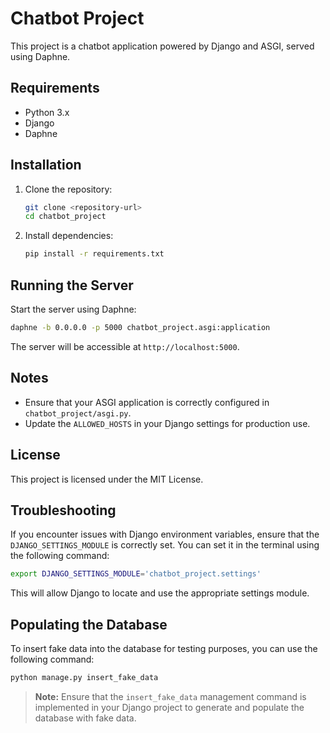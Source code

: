 
# Chatbot Project

This project is a chatbot application powered by Django and ASGI, served using Daphne.

## Requirements

- Python 3.x
- Django
- Daphne

## Installation

1. Clone the repository:
    ```bash
    git clone <repository-url>
    cd chatbot_project
    ```

2. Install dependencies:
    ```bash
    pip install -r requirements.txt
    ```

## Running the Server

Start the server using Daphne:
```bash
daphne -b 0.0.0.0 -p 5000 chatbot_project.asgi:application
```

The server will be accessible at `http://localhost:5000`.

## Notes

- Ensure that your ASGI application is correctly configured in `chatbot_project/asgi.py`.
- Update the `ALLOWED_HOSTS` in your Django settings for production use.

## License

This project is licensed under the MIT License.



## Troubleshooting

If you encounter issues with Django environment variables, ensure that the `DJANGO_SETTINGS_MODULE` is correctly set. You can set it in the terminal using the following command:

```bash
export DJANGO_SETTINGS_MODULE='chatbot_project.settings'
```

This will allow Django to locate and use the appropriate settings module.



## Populating the Database

To insert fake data into the database for testing purposes, you can use the following command:

```bash
python manage.py insert_fake_data
```

> **Note:** Ensure that the `insert_fake_data` management command is implemented in your Django project to generate and populate the database with fake data.
